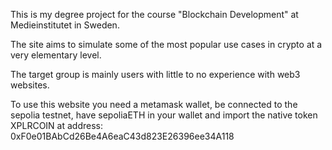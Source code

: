 This is my degree project for the course "Blockchain Development" at Medieinstitutet in Sweden.

The site aims to simulate some of the most popular use cases in crypto at a very elementary level.

The target group is mainly users with little to no experience with web3 websites.

To use this website you need a metamask wallet, be connected to the sepolia testnet, have sepoliaETH in your wallet and import the native token XPLRCOIN at address: 0xF0e01BAbCd26Be4A6eaC43d823E26396ee34A118